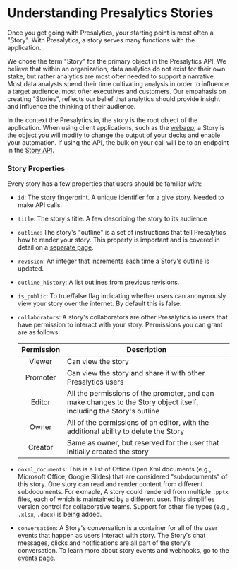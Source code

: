 # Understanding Presalytics Stories

Once you get going with Presalytics, your starting point is most often a "Story".  With Presalytics, a story serves many functions with the application. 

We chose the term "Story" for the primary object in the Presalytics API.  We believe that within an organization, data analytics do not exist for their own stake, but rather analytics are most ofter needed to support a narrative.  Most data analysts spend their time cultivating analysis in order to influence a target audience, most ofter executives and customers. Our empahasis on creating "Stories", reflects our belief that analytics should provide insight and influence the thinking of their audience.

In the context the Presalytics.io, the story is the root object of the application.  When using client applications, such as the [webapp](/story/), a Story is the object you will modify to change the output of your decks and enable your automation.  If using the API, the bulk on your call will be to an endpoint in the [Story API](https://presalytics.io/docs/api-specifications/story/).

### Story Properties

Every story has a few properties that users should be familiar with:

* `id`: The story fingerprint.  A unique identifier for a give story.  Needed to make API calls.

* `title`: The story's title.  A few describing the story to its audience

* `outline`: The story's "outline" is a set of instructions that tell Presalytics how to render your story.  This property is important and is covered in detail on a [separate page](/docs/story-outlines).

* `revision`: An integer that increments each time a Story's outline is updated.

* `outline_history`: A list outlines from previous revisions.

* `is_public`: To true/false flag indicating whether users can anonymously view your story over the internet. By default this is false.

* `collaborators`: A story's collaborators are other Presalytics.io users that have permission to interact with your story.  Permissions you can grant are as follows:


    | Permission | Description |
    | :--------: |-------------|
    | Viewer | Can view the story |
    | Promoter | Can view the story and share it with other Presalytics users |
    | Editor | All the permissions of the promoter, and can make changes to the Story object itself, including the Story's outline |
    | Owner | All of the permissions of an editor, with the additional ability to delete the Story |
    | Creator | Same as owner, but reserved for the user that initially created the story |


* `ooxml_documents`: This is a list of Office Open Xml documents (e.g., Microsoft Office, Google Slides) that are considered "subdocuments" of this story.  One story can read and render content from different subdocuments.  For exmaple, A story could rendered from multiple  `.pptx` files, each of which is maintained by a different user.  This simplifies version control for collaborative teams.  Support for other file types (e.g., `.xlsx`, `.docx`) is being added. 

* `conversation`:  A Story's conversation is a container for all of the user events that happen as users interact with story.  The Story's chat messages, clicks and notifications are all part of the story's conversation.  To learn more about story events and webhooks, go to the [events page](/docs/events).

